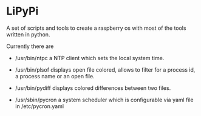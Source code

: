 # LiPyPi

A set of scripts and tools to create a raspberry os with most of the tools written in python.


Currently there are

- /usr/bin/ntpc
  a NTP client which sets the local system time.

- /usr/bin/plsof
  displays open file colored, allows to filter for a process id, a process name or an open file.

- /usr/bin/pydiff
  displays colored differences between two files.

- /usr/sbin/pycron
  a system scheduler which is configurable via yaml file in /etc/pycron.yaml
